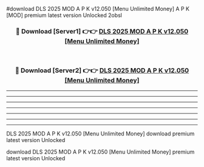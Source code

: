 #download DLS 2025 MOD A P K v12.050 [Menu Unlimited Money] A P K [MOD] premium latest version Unlocked 2obsl 



<div align="center">
<h3>🔴 Download [Server1] 👉👉 <a href="https://apkdownload1.web.app/">DLS 2025 MOD A P K v12.050 [Menu Unlimited Money]</a></h3><br>

<h3>🔴 Download [Server2] 👉👉 <a href="https://apkdownload1.web.app/">DLS 2025 MOD A P K v12.050 [Menu Unlimited Money]</a></h3>
</div>





----------------------------------------------------------

----------------------------------------------------------

----------------------------------------------------------

----------------------------------------------------------

----------------------------------------------------------

----------------------------------------------------------

----------------------------------------------------------

DLS 2025 MOD A P K v12.050 [Menu Unlimited Money] download premium latest version Unlocked

download DLS 2025 MOD A P K v12.050 [Menu Unlimited Money] premium latest version Unlocked
